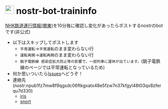 # <img src="https://utubo.github.io/nostr-bot-traininfo/img/area04.svg" style="height:1em"> nostr-bot-traininfo

[NHK鉄道運行情報(関東)](https://www3.nhk.or.jp/news/traffic/kanto/)を10分毎に確認し変化があったらポストするnostrのbotです(非公式)
- 以下はスキップしてポストします
  - `平常運転`→`平常運転`のまま変わらない行
  - `運転再開`→`運転再開`のまま変わらない行
  - `銚子電鉄線 感染症拡大防止等の影響で、一部列車に運休が出ています。`(銚子電鉄線のページでは平常運転となっているため)
- 何か思いついたら[Issues](https://github.com/utubo/nostr-bot-traininfo/issues)へどうぞ！
- 連絡先(nostr:npub1fz7mw8f9qgsdc06ftkgxatx48e5fzw7n37kfgyl48t03qx8zferqu7d330)
  - [iris](https://iris.to/profile/npub1fz7mw8f9qgsdc06ftkgxatx48e5fzw7n37kfgyl48t03qx8zferqu7d330)
  - [snort](http://snort.social/p/npub1fz7mw8f9qgsdc06ftkgxatx48e5fzw7n37kfgyl48t03qx8zferqu7d330)
